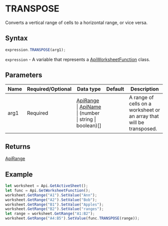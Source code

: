 # TRANSPOSE

Converts a vertical range of cells to a horizontal range, or vice versa.

## Syntax

```javascript
expression.TRANSPOSE(arg1);
```

`expression` - A variable that represents a [ApiWorksheetFunction](../ApiWorksheetFunction.md) class.

## Parameters

| **Name** | **Required/Optional** | **Data type** | **Default** | **Description** |
| ------------- | ------------- | ------------- | ------------- | ------------- |
| arg1 | Required | [ApiRange](../../ApiRange/ApiRange.md) \| [ApiName](../../ApiName/ApiName.md) \| (number \| string \| boolean)[] |  | A range of cells on a worksheet or an array that will be transposed. |

## Returns

[ApiRange](../../ApiRange/ApiRange.md)

## Example



```javascript editor-
let worksheet = Api.GetActiveSheet();
let func = Api.GetWorksheetFunction();
worksheet.GetRange("A1").SetValue("Ann");
worksheet.GetRange("A2").SetValue("Bob");
worksheet.GetRange("B1").SetValue("Apples");
worksheet.GetRange("B2").SetValue("ranges");
let range = worksheet.GetRange("A1:B2");
worksheet.GetRange("A4:B5").SetValue(func.TRANSPOSE(range));
```
